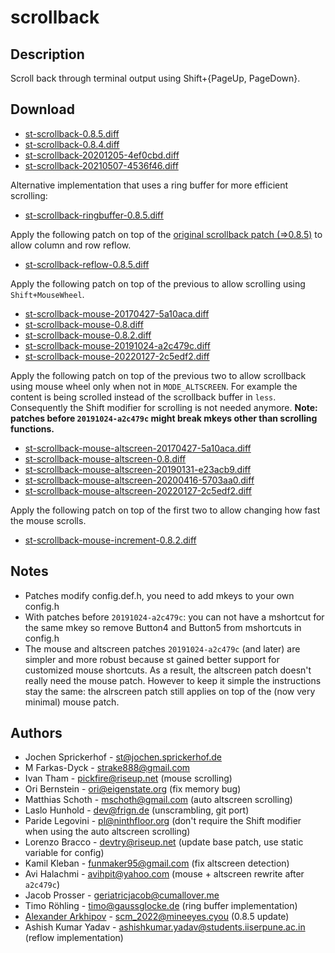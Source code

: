 scrollback
==========

Description
-----------
Scroll back through terminal output using Shift+{PageUp, PageDown}.

Download
--------
* [st-scrollback-0.8.5.diff](st-scrollback-0.8.5.diff)
* [st-scrollback-0.8.4.diff](st-scrollback-0.8.4.diff)
* [st-scrollback-20201205-4ef0cbd.diff](st-scrollback-20201205-4ef0cbd.diff)
* [st-scrollback-20210507-4536f46.diff](st-scrollback-20210507-4536f46.diff)

Alternative implementation that uses a ring buffer for more
efficient scrolling:

* [st-scrollback-ringbuffer-0.8.5.diff](st-scrollback-ringbuffer-0.8.5.diff)

Apply the following patch on top of the [original scrollback patch (=>0.8.5)](st-scrollback-0.8.5.diff) to allow
column and row reflow.

* [st-scrollback-reflow-0.8.5.diff](st-scrollback-reflow-0.8.5.diff)

Apply the following patch on top of the previous to allow scrolling
using `Shift+MouseWheel`.

* [st-scrollback-mouse-20170427-5a10aca.diff](st-scrollback-mouse-20170427-5a10aca.diff)
* [st-scrollback-mouse-0.8.diff](st-scrollback-mouse-0.8.diff)
* [st-scrollback-mouse-0.8.2.diff](st-scrollback-mouse-0.8.2.diff)
* [st-scrollback-mouse-20191024-a2c479c.diff](st-scrollback-mouse-20191024-a2c479c.diff)
* [st-scrollback-mouse-20220127-2c5edf2.diff](st-scrollback-mouse-20220127-2c5edf2.diff)

Apply the following patch on top of the previous two to allow scrollback using
mouse wheel only when not in `MODE_ALTSCREEN`. For example the content is being
scrolled instead of the scrollback buffer in `less`. Consequently the Shift
modifier for scrolling is not needed anymore. **Note: patches before
`20191024-a2c479c` might break mkeys other than scrolling functions.**

* [st-scrollback-mouse-altscreen-20170427-5a10aca.diff](st-scrollback-mouse-altscreen-20170427-5a10aca.diff)
* [st-scrollback-mouse-altscreen-0.8.diff](st-scrollback-mouse-altscreen-0.8.diff)
* [st-scrollback-mouse-altscreen-20190131-e23acb9.diff](st-scrollback-mouse-altscreen-20190131-e23acb9.diff)
* [st-scrollback-mouse-altscreen-20200416-5703aa0.diff](st-scrollback-mouse-altscreen-20200416-5703aa0.diff)
* [st-scrollback-mouse-altscreen-20220127-2c5edf2.diff](st-scrollback-mouse-altscreen-20220127-2c5edf2.diff)

Apply the following patch on top of the first two to allow changing how fast the mouse scrolls.

* [st-scrollback-mouse-increment-0.8.2.diff](st-scrollback-mouse-increment-0.8.2.diff)

Notes
-----
* Patches modify config.def.h, you need to add mkeys to your own config.h
* With patches before `20191024-a2c479c`: you can not have a mshortcut for the
  same mkey so remove Button4 and Button5 from mshortcuts in config.h
* The mouse and altscreen patches `20191024-a2c479c` (and later) are simpler and
  more robust because st gained better support for customized mouse shortcuts.
  As a result, the altscreen patch doesn't really need the mouse patch. However
  to keep it simple the instructions stay the same: the alrscreen patch still
  applies on top of the (now very minimal) mouse patch.

Authors
-------
* Jochen Sprickerhof - <st@jochen.sprickerhof.de>
* M Farkas-Dyck - <strake888@gmail.com>
* Ivan Tham - <pickfire@riseup.net> (mouse scrolling)
* Ori Bernstein - <ori@eigenstate.org> (fix memory bug)
* Matthias Schoth - <mschoth@gmail.com> (auto altscreen scrolling)
* Laslo Hunhold - <dev@frign.de> (unscrambling, git port)
* Paride Legovini - <pl@ninthfloor.org> (don't require the Shift modifier
  when using the auto altscreen scrolling)
* Lorenzo Bracco - <devtry@riseup.net> (update base patch, use static
  variable for config)
* Kamil Kleban - <funmaker95@gmail.com> (fix altscreen detection)
* Avi Halachmi - <avihpit@yahoo.com> (mouse + altscreen rewrite after `a2c479c`)
* Jacob Prosser - <geriatricjacob@cumallover.me>
* Timo Röhling - <timo@gaussglocke.de> (ring buffer implementation)
* [Alexander Arkhipov](gopher://mineeyes.cyou/) - <scm_2022@mineeyes.cyou> (0.8.5 update)
* Ashish Kumar Yadav - <ashishkumar.yadav@students.iiserpune.ac.in> (reflow implementation)

